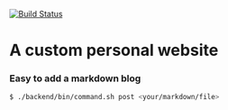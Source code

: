 [![Build Status](https://travis-ci.org/Jason0214/PersonalWebsite.svg?branch=master)](https://travis-ci.org/Jason0214/PersonalWebsite)
# A custom personal website

### Easy to add a markdown blog
``` bash
$ ./backend/bin/command.sh post <your/markdown/file>
```
